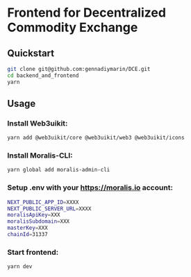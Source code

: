 # Frontend for Decentralized Commodity Exchange
## Quickstart

```sh
git clone git@github.com:gennadiymarin/DCE.git
cd backend_and_frontend
yarn
```

## Usage
### Install Web3uikit:
```sh
yarn add @web3uikit/core @web3uikit/web3 @web3uikit/icons
```
### Install Moralis-CLI:
```sh
yarn global add moralis-admin-cli
```
### Setup .env with your https://moralis.io account:
```sh
NEXT_PUBLIC_APP_ID=XXXX
NEXT_PUBLIC_SERVER_URL=XXXX
moralisApiKey=XXX
moralisSubdomain=XXX
masterKey=XXX
chainId=31337
```
### Start frontend:
```sh
yarn dev
```
